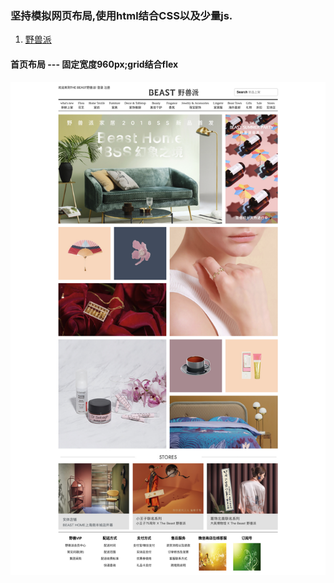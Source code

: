 ### 坚持模拟网页布局,使用html结合CSS以及少量js.

1. [野兽派](http://www.thebeastshop.com/)  

#### 首页布局 --- 固定宽度960px;grid结合flex  

![野兽派](yeshoupai.png)